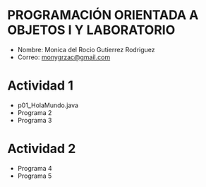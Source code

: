 # PROGRAMACIÓN ORIENTADA A OBJETOS I Y LABORATORIO

- Nombre: Monica del Rocio Gutierrez Rodriguez
- Correo: monygrzac@gmail.com

# Actividad 1
- p01_HolaMundo.java
- Programa 2
- Programa 3

# Actividad 2
- Programa 4
- Programa 5